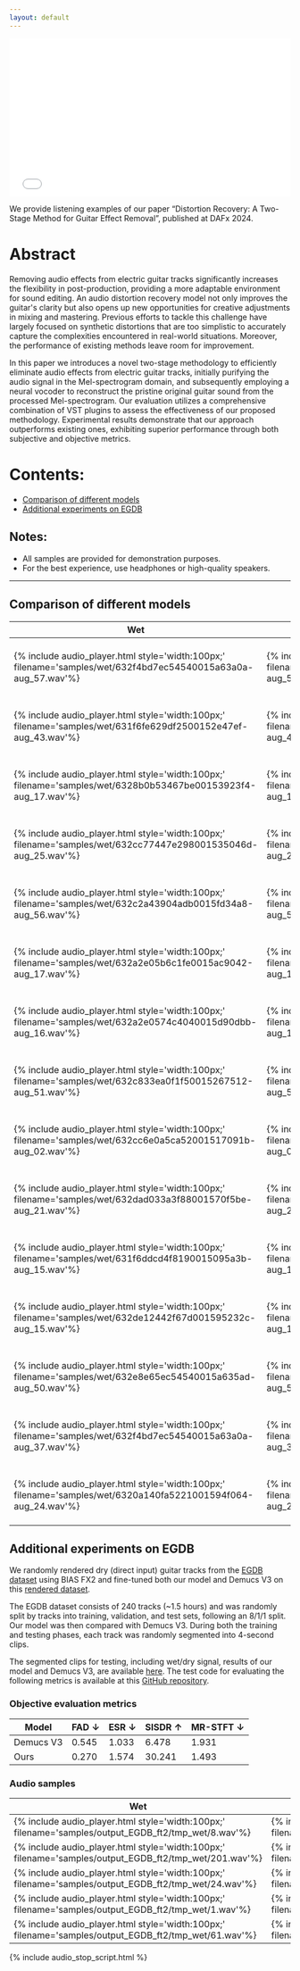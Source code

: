```yaml
---
layout: default
---
```


<style>
  .video-container {
    position: relative;
    padding-bottom: 56.25%; /* 16:9 aspect ratio */
    height: 0;
    overflow: hidden;
    max-width: 100%;
    background: #000;
    margin: 0 auto;
  }

  .video-container iframe {
    position: absolute;
    top: 0;
    left: 0;
    width: 100%;
    height: 100%;
  }
</style>

<div class="video-container">
  <iframe src="DAFx2024.mp4" frameborder="0" allowfullscreen></iframe>
</div>

We provide listening examples of our paper “Distortion Recovery: A Two-Stage Method for Guitar Effect Removal”, published at DAFx 2024.

# Abstract
Removing audio effects from electric guitar tracks significantly increases the flexibility in post-production, providing a more adaptable environment for sound editing. An audio distortion recovery model not only improves the guitar's clarity but also opens up new opportunities for creative adjustments in mixing and mastering. Previous efforts to tackle this challenge have largely focused on synthetic distortions that are too simplistic to accurately capture the complexities encountered in real-world situations. Moreover, the performance of existing methods leave room for improvement.

In this paper we introduces a novel two-stage methodology to efficiently eliminate audio effects from electric guitar tracks, initially purifying the audio signal in the Mel-spectrogram domain, and subsequently employing a neural vocoder to reconstruct the pristine original guitar sound from the processed Mel-spectrogram. Our evaluation utilizes a comprehensive combination of VST plugins to assess the effectiveness of our proposed methodology. Experimental results demonstrate that our approach outperforms existing ones, exhibiting superior performance through both subjective and objective metrics.

# Contents:
- [Comparison of different models](#comparison-of-different-models)
- [Additional experiments on EGDB](#additional-experiments-on-egdb)

## Notes:
- All samples are provided for demonstration purposes.
- For the best experience, use headphones or high-quality speakers.

---

## Comparison of different models

| Wet | Dry | Ours | HifiGAN denoiser | Demucs V3 | DCUnet |
|-----|-----|------|------------------|-----------|--------|
| {% include audio_player.html style='width:100px;' filename='samples/wet/632f4bd7ec54540015a63a0a-aug_57.wav'%} | {% include audio_player.html style='width:100px;' filename='samples/dry/632f4bd7ec54540015a63a0a-aug_57.wav'%} | {% include audio_player.html style='width:100px;' filename='samples/mel2mel_hifigan_finetune/632f4bd7ec54540015a63a0a-aug_57.wav'%} | {% include audio_player.html style='width:100px;' filename='samples/hifigan-denoiser/632f4bd7ec54540015a63a0a-aug_57.wav'%} | {% include audio_player.html style='width:100px;' filename='samples/Demucs_pred/632f4bd7ec54540015a63a0a-aug_57.wav'%} | {% include audio_player.html style='width:100px;' filename='samples/DCUNet_pred/632f4bd7ec54540015a63a0a-aug_57.wav'%} |
| {% include audio_player.html style='width:100px;' filename='samples/wet/631f6fe629df2500152e47ef-aug_43.wav'%} | {% include audio_player.html style='width:100px;' filename='samples/dry/631f6fe629df2500152e47ef-aug_43.wav'%} | {% include audio_player.html style='width:100px;' filename='samples/mel2mel_hifigan_finetune/631f6fe629df2500152e47ef-aug_43.wav'%} | {% include audio_player.html style='width:100px;' filename='samples/hifigan-denoiser/631f6fe629df2500152e47ef-aug_43.wav'%} | {% include audio_player.html style='width:100px;' filename='samples/Demucs_pred/631f6fe629df2500152e47ef-aug_43.wav'%} | {% include audio_player.html style='width:100px;' filename='samples/DCUNet_pred/631f6fe629df2500152e47ef-aug_43.wav'%} |
| {% include audio_player.html style='width:100px;' filename='samples/wet/6328b0b53467be00153923f4-aug_17.wav'%} | {% include audio_player.html style='width:100px;' filename='samples/dry/6328b0b53467be00153923f4-aug_17.wav'%} | {% include audio_player.html style='width:100px;' filename='samples/mel2mel_hifigan_finetune/6328b0b53467be00153923f4-aug_17.wav'%} | {% include audio_player.html style='width:100px;' filename='samples/hifigan-denoiser/6328b0b53467be00153923f4-aug_17.wav'%} | {% include audio_player.html style='width:100px;' filename='samples/Demucs_pred/6328b0b53467be00153923f4-aug_17.wav'%} | {% include audio_player.html style='width:100px;' filename='samples/DCUNet_pred/6328b0b53467be00153923f4-aug_17.wav'%} |
| {% include audio_player.html style='width:100px;' filename='samples/wet/632cc77447e298001535046d-aug_25.wav'%} | {% include audio_player.html style='width:100px;' filename='samples/dry/632cc77447e298001535046d-aug_25.wav'%} | {% include audio_player.html style='width:100px;' filename='samples/mel2mel_hifigan_finetune/632cc77447e298001535046d-aug_25.wav'%} | {% include audio_player.html style='width:100px;' filename='samples/hifigan-denoiser/632cc77447e298001535046d-aug_25.wav'%} | {% include audio_player.html style='width:100px;' filename='samples/Demucs_pred/632cc77447e298001535046d-aug_25.wav'%} | {% include audio_player.html style='width:100px;' filename='samples/DCUNet_pred/632cc77447e298001535046d-aug_25.wav'%} |
| {% include audio_player.html style='width:100px;' filename='samples/wet/632c2a43904adb0015fd34a8-aug_56.wav'%} | {% include audio_player.html style='width:100px;' filename='samples/dry/632c2a43904adb0015fd34a8-aug_56.wav'%} | {% include audio_player.html style='width:100px;' filename='samples/mel2mel_hifigan_finetune/632c2a43904adb0015fd34a8-aug_56.wav'%} | {% include audio_player.html style='width:100px;' filename='samples/hifigan-denoiser/632c2a43904adb0015fd34a8-aug_56.wav'%} | {% include audio_player.html style='width:100px;' filename='samples/Demucs_pred/632c2a43904adb0015fd34a8-aug_56.wav'%} | {% include audio_player.html style='width:100px;' filename='samples/DCUNet_pred/632c2a43904adb0015fd34a8-aug_56.wav'%} |
| {% include audio_player.html style='width:100px;' filename='samples/wet/632a2e05b6c1fe0015ac9042-aug_17.wav'%} | {% include audio_player.html style='width:100px;' filename='samples/dry/632a2e05b6c1fe0015ac9042-aug_17.wav'%} | {% include audio_player.html style='width:100px;' filename='samples/mel2mel_hifigan_finetune/632a2e05b6c1fe0015ac9042-aug_17.wav'%} | {% include audio_player.html style='width:100px;' filename='samples/hifigan-denoiser/632a2e05b6c1fe0015ac9042-aug_17.wav'%} | {% include audio_player.html style='width:100px;' filename='samples/Demucs_pred/632a2e05b6c1fe0015ac9042-aug_17.wav'%} | {% include audio_player.html style='width:100px;' filename='samples/DCUNet_pred/632a2e05b6c1fe0015ac9042-aug_17.wav'%} |
| {% include audio_player.html style='width:100px;' filename='samples/wet/632a2e0574c4040015d90dbb-aug_16.wav'%} | {% include audio_player.html style='width:100px;' filename='samples/dry/632a2e0574c4040015d90dbb-aug_16.wav'%} | {% include audio_player.html style='width:100px;' filename='samples/mel2mel_hifigan_finetune/632a2e0574c4040015d90dbb-aug_16.wav'%} | {% include audio_player.html style='width:100px;' filename='samples/hifigan-denoiser/632a2e0574c4040015d90dbb-aug_16.wav'%} | {% include audio_player.html style='width:100px;' filename='samples/Demucs_pred/632a2e0574c4040015d90dbb-aug_16.wav'%} | {% include audio_player.html style='width:100px;' filename='samples/DCUNet_pred/632a2e0574c4040015d90dbb-aug_16.wav'%} |
| {% include audio_player.html style='width:100px;' filename='samples/wet/632c833ea0f1f50015267512-aug_51.wav'%} | {% include audio_player.html style='width:100px;' filename='samples/dry/632c833ea0f1f50015267512-aug_51.wav'%} | {% include audio_player.html style='width:100px;' filename='samples/mel2mel_hifigan_finetune/632c833ea0f1f50015267512-aug_51.wav'%} | {% include audio_player.html style='width:100px;' filename='samples/hifigan-denoiser/632c833ea0f1f50015267512-aug_51.wav'%} | {% include audio_player.html style='width:100px;' filename='samples/Demucs_pred/632c833ea0f1f50015267512-aug_51.wav'%} | {% include audio_player.html style='width:100px;' filename='samples/DCUNet_pred/632c833ea0f1f50015267512-aug_51.wav'%} |
| {% include audio_player.html style='width:100px;' filename='samples/wet/632cc6e0a5ca52001517091b-aug_02.wav'%} | {% include audio_player.html style='width:100px;' filename='samples/dry/632cc6e0a5ca52001517091b-aug_02.wav'%} | {% include audio_player.html style='width:100px;' filename='samples/mel2mel_hifigan_finetune/632cc6e0a5ca52001517091b-aug_02.wav'%} | {% include audio_player.html style='width:100px;' filename='samples/hifigan-denoiser/632cc6e0a5ca52001517091b-aug_02.wav'%} | {% include audio_player.html style='width:100px;' filename='samples/Demucs_pred/632cc6e0a5ca52001517091b-aug_02.wav'%} | {% include audio_player.html style='width:100px;' filename='samples/DCUNet_pred/632cc6e0a5ca52001517091b-aug_02.wav'%} |
| {% include audio_player.html style='width:100px;' filename='samples/wet/632dad033a3f88001570f5be-aug_21.wav'%} | {% include audio_player.html style='width:100px;' filename='samples/dry/632dad033a3f88001570f5be-aug_21.wav'%} | {% include audio_player.html style='width:100px;' filename='samples/mel2mel_hifigan_finetune/632dad033a3f88001570f5be-aug_21.wav'%} | {% include audio_player.html style='width:100px;' filename='samples/hifigan-denoiser/632dad033a3f88001570f5be-aug_21.wav'%} | {% include audio_player.html style='width:100px;' filename='samples/Demucs_pred/632dad033a3f88001570f5be-aug_21.wav'%} | {% include audio_player.html style='width:100px;' filename='samples/DCUNet_pred/632dad033a3f88001570f5be-aug_21.wav'%} |
| {% include audio_player.html style='width:100px;' filename='samples/wet/631f6ddcd4f8190015095a3b-aug_15.wav'%} | {% include audio_player.html style='width:100px;' filename='samples/dry/631f6ddcd4f8190015095a3b-aug_15.wav'%} | {% include audio_player.html style='width:100px;' filename='samples/mel2mel_hifigan_finetune/631f6ddcd4f8190015095a3b-aug_15.wav'%} | {% include audio_player.html style='width:100px;' filename='samples/hifigan-denoiser/631f6ddcd4f8190015095a3b-aug_15.wav'%} | {% include audio_player.html style='width:100px;' filename='samples/Demucs_pred/631f6ddcd4f8190015095a3b-aug_15.wav'%} | {% include audio_player.html style='width:100px;' filename='samples/DCUNet_pred/631f6ddcd4f8190015095a3b-aug_15.wav'%} |
| {% include audio_player.html style='width:100px;' filename='samples/wet/632de12442f67d001595232c-aug_15.wav'%} | {% include audio_player.html style='width:100px;' filename='samples/dry/632de12442f67d001595232c-aug_15.wav'%} | {% include audio_player.html style='width:100px;' filename='samples/mel2mel_hifigan_finetune/632de12442f67d001595232c-aug_15.wav'%} | {% include audio_player.html style='width:100px;' filename='samples/hifigan-denoiser/632de12442f67d001595232c-aug_15.wav'%} | {% include audio_player.html style='width:100px;' filename='samples/Demucs_pred/632de12442f67d001595232c-aug_15.wav'%} | {% include audio_player.html style='width:100px;' filename='samples/DCUNet_pred/632de12442f67d001595232c-aug_15.wav'%} |
| {% include audio_player.html style='width:100px;' filename='samples/wet/632e8e65ec54540015a635ad-aug_50.wav'%} | {% include audio_player.html style='width:100px;' filename='samples/dry/632e8e65ec54540015a635ad-aug_50.wav'%} | {% include audio_player.html style='width:100px;' filename='samples/mel2mel_hifigan_finetune/632e8e65ec54540015a635ad-aug_50.wav'%} | {% include audio_player.html style='width:100px;' filename='samples/hifigan-denoiser/632e8e65ec54540015a635ad-aug_50.wav'%} | {% include audio_player.html style='width:100px;' filename='samples/Demucs_pred/632e8e65ec54540015a635ad-aug_50.wav'%} | {% include audio_player.html style='width:100px;' filename='samples/DCUNet_pred/632e8e65ec54540015a635ad-aug_50.wav'%} |
| {% include audio_player.html style='width:100px;' filename='samples/wet/632f4bd7ec54540015a63a0a-aug_37.wav'%} | {% include audio_player.html style='width:100px;' filename='samples/dry/632f4bd7ec54540015a63a0a-aug_37.wav'%} | {% include audio_player.html style='width:100px;' filename='samples/mel2mel_hifigan_finetune/632f4bd7ec54540015a63a0a-aug_37.wav'%} | {% include audio_player.html style='width:100px;' filename='samples/hifigan-denoiser/632f4bd7ec54540015a63a0a-aug_37.wav'%} | {% include audio_player.html style='width:100px;' filename='samples/Demucs_pred/632f4bd7ec54540015a63a0a-aug_37.wav'%} | {% include audio_player.html style='width:100px;' filename='samples/DCUNet_pred/632f4bd7ec54540015a63a0a-aug_37.wav'%} |
| {% include audio_player.html style='width:100px;' filename='samples/wet/6320a140fa5221001594f064-aug_24.wav'%} | {% include audio_player.html style='width:100px;' filename='samples/dry/6320a140fa5221001594f064-aug_24.wav'%} | {% include audio_player.html style='width:100px;' filename='samples/mel2mel_hifigan_finetune/6320a140fa5221001594f064-aug_24.wav'%} | {% include audio_player.html style='width:100px;' filename='samples/hifigan-denoiser/6320a140fa5221001594f064-aug_24.wav'%} | {% include audio_player.html style='width:100px;' filename='samples/Demucs_pred/6320a140fa5221001594f064-aug_24.wav'%} | {% include audio_player.html style='width:100px;' filename='samples/DCUNet_pred/6320a140fa5221001594f064-aug_24.wav'%} |

## Additional experiments on EGDB
We randomly rendered dry (direct input) guitar tracks from the [EGDB dataset](https://ss12f32v.github.io/Guitar-Transcription/) using BIAS FX2 and fine-tuned both our model and Demucs V3 on this [rendered dataset](https://zenodo.org/uploads/12658984?token=eyJhbGciOiJIUzUxMiJ9.eyJpZCI6IjlmOWU3YzJkLWQ0YzQtNDEwOC04YWM0LTY0OTZjZTc1NTgyMSIsImRhdGEiOnt9LCJyYW5kb20iOiJjOTcyMzE1ZjBlNjk2MGIzYjViMzU0YzQ3ODJkMmYzMCJ9.CzL6tv4e4I7Zd_5RjsDP4EOejJr0Yi0QHYKcAww2UbGQ20Fh4ArRx-uh7G-StWQiXPlCeA1z7ouJi-edCdo2rQ).

The EGDB dataset consists of 240 tracks (~1.5 hours) and was randomly split by tracks into training, validation, and test sets, following an 8/1/1 split. Our model was then compared with Demucs V3. During both the training and testing phases, each track was randomly segmented into 4-second clips. 

The segmented clips for testing, including wet/dry signal, results of our model and Demucs V3, are available [here](https://drive.google.com/drive/folders/1_NOPoomWlIWAks_41EpMvWx7sboGJF4I?usp=drive_link). 
The test code for evaluating the following metrics is available at this [GitHub repository](https://github.com/y10ab1/guitar_effect_removal).

### Objective evaluation metrics

| Model | FAD ↓ | ESR ↓ | SISDR ↑ | MR-STFT ↓ |
|-------|-------|-------|---------|-----------|
| Demucs V3 | 0.545 | 1.033 | 6.478 | 1.931 |
| Ours | 0.270 | 1.574 | 30.241 | 1.493 |

### Audio samples

| Wet | Dry | Ours | Demucs V3 |
|-----|-----|------|-----------|
| {% include audio_player.html style='width:100px;' filename='samples/output_EGDB_ft2/tmp_wet/8.wav'%} | {% include audio_player.html style='width:100px;' filename='samples/output_EGDB_ft2/tmp_dry/8.wav'%} | {% include audio_player.html style='width:100px;' filename='samples/output_EGDB_ft2/tmp_Fastspeech_pred/8.wav'%} | {% include audio_player.html style='width:100px;' filename='samples/output_EGDB_ft2/tmp_Demucs_pred/8.wav'%} |
| {% include audio_player.html style='width:100px;' filename='samples/output_EGDB_ft2/tmp_wet/201.wav'%} | {% include audio_player.html style='width:100px;' filename='samples/output_EGDB_ft2/tmp_dry/201.wav'%} | {% include audio_player.html style='width:100px;' filename='samples/output_EGDB_ft2/tmp_Fastspeech_pred/201.wav'%} | {% include audio_player.html style='width:100px;' filename='samples/output_EGDB_ft2/tmp_Demucs_pred/201.wav'%} |
| {% include audio_player.html style='width:100px;' filename='samples/output_EGDB_ft2/tmp_wet/24.wav'%} | {% include audio_player.html style='width:100px;' filename='samples/output_EGDB_ft2/tmp_dry/24.wav'%} | {% include audio_player.html style='width:100px;' filename='samples/output_EGDB_ft2/tmp_Fastspeech_pred/24.wav'%} | {% include audio_player.html style='width:100px;' filename='samples/output_EGDB_ft2/tmp_Demucs_pred/24.wav'%} |
| {% include audio_player.html style='width:100px;' filename='samples/output_EGDB_ft2/tmp_wet/1.wav'%} | {% include audio_player.html style='width:100px;' filename='samples/output_EGDB_ft2/tmp_dry/1.wav'%} | {% include audio_player.html style='width:100px;' filename='samples/output_EGDB_ft2/tmp_Fastspeech_pred/1.wav'%} | {% include audio_player.html style='width:100px;' filename='samples/output_EGDB_ft2/tmp_Demucs_pred/1.wav'%} |
| {% include audio_player.html style='width:100px;' filename='samples/output_EGDB_ft2/tmp_wet/61.wav'%} | {% include audio_player.html style='width:100px;' filename='samples/output_EGDB_ft2/tmp_dry/61.wav'%} | {% include audio_player.html style='width:100px;' filename='samples/output_EGDB_ft2/tmp_Fastspeech_pred/61.wav'%} | {% include audio_player.html style='width:100px;' filename='samples/output_EGDB_ft2/tmp_Demucs_pred/61.wav'%} |


{% include audio_stop_script.html %}
